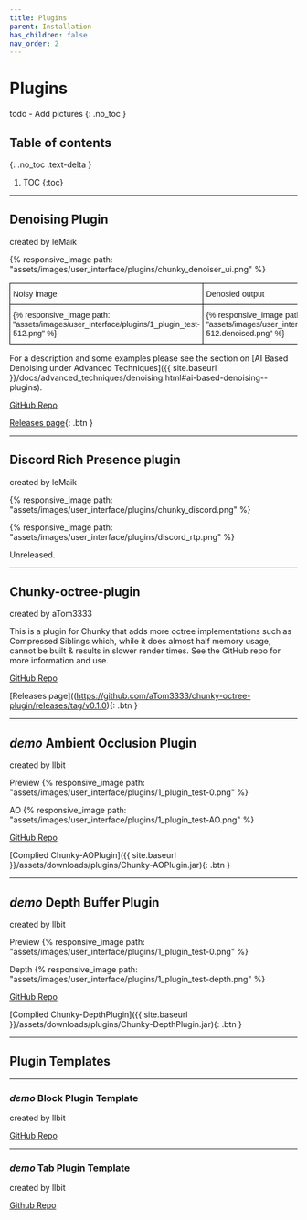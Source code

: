 ```yaml
---
title: Plugins
parent: Installation
has_children: false
nav_order: 2
---
```


# Plugins
todo - Add pictures
{: .no_toc }

## Table of contents
{: .no_toc .text-delta }

1. TOC
{:toc}



---
## Denoising Plugin
created by leMaik

{% responsive_image path: "assets/images/user_interface/plugins/chunky_denoiser_ui.png" %}

<style type="text/css">
.tg  {border-collapse:collapse;border-spacing:0;}
.tg td{border-color:black;border-style:solid;border-width:1px;font-family:Arial, sans-serif;font-size:14px;
  overflow:hidden;padding:10px 5px;word-break:normal;}
.tg th{border-color:black;border-style:solid;border-width:1px;font-family:Arial, sans-serif;font-size:14px;
  font-weight:normal;overflow:hidden;padding:10px 5px;word-break:normal;}
.tg .tg-0lax{text-align:left;vertical-align:top}
</style>
<table class="tg">
<thead>
  <tr>
    <th class="tg-0lax">Noisy image</th>
    <th class="tg-0lax">Denosied output</th>
  </tr>
</thead>
<tbody>
  <tr>
    <td class="tg-0lax">{% responsive_image path: "assets/images/user_interface/plugins/1_plugin_test-512.png" %}</td>
    <td class="tg-0lax">{% responsive_image path: "assets/images/user_interface/plugins/1_plugin_test-512.denoised.png" %}</td>
  </tr>
</tbody>
</table>

For a description and some examples please see the section on [AI Based Denoising under Advanced Techniques]({{ site.baseurl }}/docs/advanced_techniques/denoising.html#ai-based-denoising--plugins).

[GitHub Repo](https://github.com/leMaik/chunky-denoiser)

[Releases page](https://github.com/leMaik/chunky-denoiser/releases){: .btn }


---
## Discord Rich Presence plugin
created by leMaik

{% responsive_image path: "assets/images/user_interface/plugins/chunky_discord.png" %}

{% responsive_image path: "assets/images/user_interface/plugins/discord_rtp.png" %}

Unreleased.

---
## Chunky-octree-plugin
created by aTom3333

This is a plugin for Chunky that adds more octree implementations such as Compressed Siblings which, while it does almost half memory usage, cannot be built & results in slower render times. See the GitHub repo for more information and use.

[GitHub Repo](https://github.com/leMaik/chunky-denoiser)

[Releases page]((https://github.com/aTom3333/chunky-octree-plugin/releases/tag/v0.1.0){: .btn }

---
## *demo* Ambient Occlusion Plugin
created by llbit

Preview
{% responsive_image path: "assets/images/user_interface/plugins/1_plugin_test-0.png" %}

AO
{% responsive_image path: "assets/images/user_interface/plugins/1_plugin_test-AO.png" %}

[GitHub Repo](https://github.com/llbit/Chunky-AOPlugin)

[Complied Chunky-AOPlugin]({{ site.baseurl }}/assets/downloads/plugins/Chunky-AOPlugin.jar){: .btn }


---
## *demo* Depth Buffer Plugin
created by llbit

Preview
{% responsive_image path: "assets/images/user_interface/plugins/1_plugin_test-0.png" %}

Depth
{% responsive_image path: "assets/images/user_interface/plugins/1_plugin_test-depth.png" %}

[GitHub Repo](https://github.com/llbit/Chunky-DepthPlugin)

[Complied Chunky-DepthPlugin]({{ site.baseurl }}/assets/downloads/plugins/Chunky-DepthPlugin.jar){: .btn }


---
## Plugin Templates


---
### *demo* Block Plugin Template
created by llbit

[GitHub Repo](https://github.com/llbit/Chunky-BlockMod)


---
### *demo* Tab Plugin Template
created by llbit

[Github Repo](https://github.com/llbit/Chunky-TabMod)


